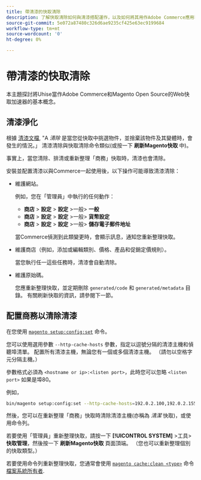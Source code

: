 ```yaml
---
title: 帶清漆的快取清除
description: 了解快取清除如何與清漆搭配運作，以及如何將其用作Adobe Commerce應用程式的Web快取加速器。
source-git-commit: 5e072a87480c326d6ae9235cf425e63ec9199684
workflow-type: tm+mt
source-wordcount: '0'
ht-degree: 0%

---
```



# 帶清漆的快取清除

本主題探討將Uhise當作Adobe Commerce和Magento Open Source的Web快取加速器的基本概念。

## 清漆淨化

根據 [清漆文檔](https://www.varnish-cache.org/docs/trunk/users-guide/purging.html), &quot;A *清除* 是當您從快取中挑選物件，並捨棄該物件及其變體時，會發生的情況。」 清漆清除與快取清除命令類似(或按一下 **刷新Magento快取** 中)。

事實上，當您清除、排清或重新整理「商務」快取時，清漆也會清除。

安裝並配置清漆以與Commerce一起使用後，以下操作可能導致清漆清除：

- 維護網站。

   例如，您在「管理員」中執行的任何動作：

   - **商店** > **設定** > **設定** >一般> **一般**
   - **商店** > **設定** > **設定** >一般> **貨幣設定**
   - **商店** > **設定** > **設定** >一般> **儲存電子郵件地址**

   當Commerce偵測到此類變更時，會顯示訊息，通知您重新整理快取。

- 維護商店（例如，添加或編輯類別、價格、產品和促銷定價規則）。

   當您執行任一這些任務時，清漆會自動清除。

- 維護原始碼。

   您應重新整理快取，並定期刪除 `generated/code` 和 `generated/metadata` 目錄。 有關刷新快取的資訊，請參閱下一節。

## 配置商務以清除清漆

在您使用 [`magento setup:config:set`](https://devdocs.magento.com/guides/v2.4/reference/cli/magento.html#setupconfigset) 命令。

您可以使用選用參數 `--http-cache-hosts` 參數，指定以逗號分隔的清漆主機和偵聽埠清單。 配置所有清漆主機，無論您有一個或多個清漆主機。 （請勿以空格字元分隔主機。）

參數格式必須為 `<hostname or ip>:<listen port>`，此時您可以忽略 `<listen port>` 如果是埠80。

例如，

```bash
bin/magento setup:config:set --http-cache-hosts=192.0.2.100,192.0.2.155:6081
```

然後，您可以在重新整理「商務」快取時清除清漆主機(亦稱為 *清潔* 快取)，或使用命令列。

若要使用「管理員」重新整理快取，請按一下 **[!UICONTROL SYSTEM]** >工具> **快取管理**，然後按一下 **刷新Magento快取** 頁面頂端。 （您也可以重新整理個別的快取類型。）

若要使用命令列重新整理快取，您通常會使用 [`magento cache:clean <type>`](../cli/manage-cache.md#clean-and-flush-cache-types) 命令 [檔案系統所有者](../../installation/prerequisites/file-system/overview.md).
